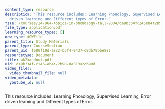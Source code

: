 ```yaml
---
content_type: resource
description: 'This resource includes: Learning Phonology, Supervised Learning, Error
  driven learning and Different types of Error.'
file: /courses/24-964-topics-in-phonology-fall-2004/da8b334fc245eb4f2b980e513a2cb98d_wk2handout.pdf
file_type: application/pdf
learning_resource_types: []
ocw_type: OCWFile
parent_title: Study Materials
parent_type: CourseSection
parent_uid: f600f19d-ae22-b3f4-9437-c8db79bbe880
resourcetype: Document
title: wk2handout.pdf
uid: da8b334f-c245-eb4f-2b98-0e513a2cb98d
video_files:
  video_thumbnail_file: null
video_metadata:
  youtube_id: null
---
```

This resource includes: Learning Phonology, Supervised Learning, Error driven learning and Different types of Error.

